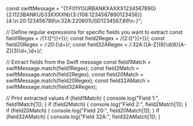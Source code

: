 const swiftMessage = "{1:F01YOURBANKXAXXX1234567890}{2:I123BANKUS33XXXXN}{3:{108:1234567890123456}}{4:\n:20:123456789\n:32A:220801USD1234567,89\n-}";

// Define regular expressions for specific fields you want to extract
const field1Regex = /{1:([^}]+)}/;
const field2Regex = /{2:([^}]+)}/;
const field20Regex = /:20:(\d+)/;
const field32ARegex = /:32A:([A-Z]{6}\d{6}[A-Z]{3}\d+,\d+)/;

// Extract fields from the Swift message
const field1Match = swiftMessage.match(field1Regex);
const field2Match = swiftMessage.match(field2Regex);
const field20Match = swiftMessage.match(field20Regex);
const field32AMatch = swiftMessage.match(field32ARegex);

// Print extracted values
if (field1Match) {
  console.log("Field 1:", field1Match[1]);
}
if (field2Match) {
  console.log("Field 2:", field2Match[1]);
}
if (field20Match) {
  console.log("Field 20:", field20Match[1]);
}
if (field32AMatch) {
  console.log("Field 32A:", field32AMatch[1]);
}
